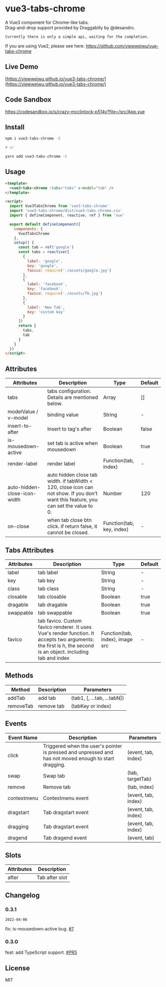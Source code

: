 # vue3-tabs-chrome

A Vue3 component for Chrome-like tabs.<br>
Drag-and-drop support provided by Draggabilly by @desandro.

    Currently there is only a simple api, waiting for the completion.

If you are using Vue2, please see here.
https://github.com/viewweiwu/vue-tabs-chrome

## Live Demo

[https://viewweiwu.github.io/vue3-tabs-chrome/](https://viewweiwu.github.io/vue3-tabs-chrome/)

## Code Sandbox

https://codesandbox.io/s/crazy-mcclintock-p514v?file=/src/App.vue

## Install

```bash
npm i vue3-tabs-chrome -S

# or

yarn add vue3-tabs-chrome -S
```

## Usage

```html
<template>
  <vue3-tabs-chrome :tabs="tabs" v-model="tab" />
</template>

<script>
  import Vue3TabsChrome from 'vue3-tabs-chrome'
  import 'vue3-tabs-chrome/dist/vue3-tabs-chrome.css'
  import { defineComponent, reactive, ref } from 'vue'

  export default defineComponent({
    components: {
      Vue3TabsChrome
    },
    setup() {
      const tab = ref('google')
      const tabs = reactive([
        {
          label: 'google',
          key: 'google',
          favico: require('./assets/google.jpg')
        },
        {
          label: 'facebook',
          key: 'facebook',
          favico: require('./assets/fb.jpg')
        },
        {
          label: 'New Tab',
          key: 'costom key'
        }
      ])
      return {
        tabs,
        tab
      }
    }
  })
</script>
```

## Attributes

| Attributes                   | Description                                                                                                                          | Type                      | Default |
| ---------------------------- | ------------------------------------------------------------------------------------------------------------------------------------ | ------------------------- | ------- |
| tabs                         | tabs configuration. Details are mentioned below.                                                                                     | Array                     | []      |
| modelValue / v-model         | binding value                                                                                                                        | String                    | -       |
| insert-to-after              | Insert to tag's after                                                                                                                | Boolean                   | false   |
| is-mousedown-active          | set tab is active when mousedown                                                                                                     | Boolean                   | true    |
| render-label                 | render label                                                                                                                         | Function(tab, index)      | -       |
| auto-hidden-close-icon-width | auto hidden close tab width. if tabWidth < 120, close icon can not show. If you don’t want this feature, you can set the value to 0. | Number                    | 120     |
| on-close                     | when tab close btn click. if return false, it cannot be closed.                                                                      | Function(tab, key, index) | -       |

## Tabs Attributes

| Attributes | Description                                                                                                                                                   | Type                            | Default |
| ---------- | ------------------------------------------------------------------------------------------------------------------------------------------------------------- | ------------------------------- | ------- |
| label      | tab label                                                                                                                                                     | String                          | -       |
| key        | tab key                                                                                                                                                       | String                          | -       |
| class      | tab class                                                                                                                                                     | String                          | -       |
| closable   | tab closable                                                                                                                                                  | Boolean                         | true    |
| dragable   | tab dragable                                                                                                                                                  | Boolean                         | true    |
| swappable  | tab swappable                                                                                                                                                 | Boolean                         | true    |
| favico     | tab favico. Custom favico renderer. It uses Vue's render function. It accepts two arguments: the first is h, the second is an object. including tab and index | Function(tab, index), image src | -       |

## Methods

| Method    | Description | Parameters                  |
| --------- | ----------- | --------------------------- |
| addTab    | add tab     | (tab1, [, ...tab, ...tabN]) |
| removeTab | remove tab  | (tabKey or index)           |

## Events

| Event Name  | Description                                                                                            | Parameters          |
| ----------- | ------------------------------------------------------------------------------------------------------ | ------------------- |
| click       | Triggered when the user's pointer is pressed and unpressed and has not moved enough to start dragging. | (event, tab, index) |
| swap        | Swap tab                                                                                               | (tab, targetTab)    |
| remove      | Remove tab                                                                                             | (tab, index)        |
| contextmenu | Contextmenu event                                                                                      | (event, tab, index) |
| dragstart   | Tab dragstart event                                                                                    | (event, tab, index) |
| dragging    | Tab dragstart event                                                                                    | (event, tab, index) |
| dragend     | Tab dragend event                                                                                      | (event, tab)        |

## Slots

| Attributes | Description    |
| ---------- | -------------- |
| after      | Tab after slot |

## Changelog

### 0.3.1

`2022-04-06`

fix: is-mousedown-active bug. [#7](https://github.com/viewweiwu/vue3-tabs-chrome/issues/7)

### 0.3.0

feat: add TypeScript support. [#PR5](https://github.com/viewweiwu/vue3-tabs-chrome/pull/5)

## License

MIT
